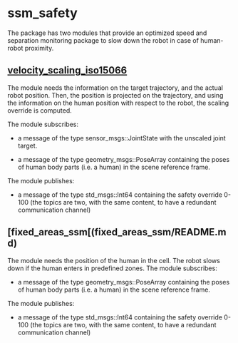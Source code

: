 # ssm_safety

The package has two modules that provide an optimized speed and separation monitoring package to slow down the robot in case of human-robot proximity.

## [velocity_scaling_iso15066](velocity_scaling_iso15066/README.md)
The module needs the information on the target trajectory, and the actual robot position. Then, the position is projected on the trajectory, and using the information on the human position with respect to the robot, the scaling override is computed. 

The module subscribes:  

- a message of the type sensor_msgs::JointState with the unscaled joint target. 

- a message of the type geometry_msgs::PoseArray containing the poses of human body parts (i.e. a human) in the scene reference frame. 

The module publishes: 

- a message of the type std_msgs::Int64 containing the safety override 0-100 (the topics are two, with the same content, to have a redundant communication channel) 

## [fixed_areas_ssm[(fixed_areas_ssm/README.md)
The module needs the position of the human in the cell. The robot slows down if the human enters in predefined zones.
The module subscribes:  

- a message of the type geometry_msgs::PoseArray containing the poses of human body parts (i.e. a human) in the scene reference frame. 

The module publishes: 

- a message of the type std_msgs::Int64 containing the safety override 0-100 (the topics are two, with the same content, to have a redundant communication channel) 
